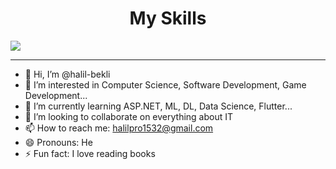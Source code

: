 <p align="center">
  <h1 align="center"> My Skills </h1>
    <img src="https://skillicons.dev/icons?i=c,cs,css,dart,discord,dotnet,eclipse,flutter,git,github,html,idea,java,sqlite,stackoverflow,unity,visualstudio,vscode,wordpress,flutter&perline=30" />
</p>

<hr/>

- 👋 Hi, I’m @halil-bekli
- 👀 I’m interested in Computer Science, Software Development, Game Development...
- 🌱 I’m currently learning ASP.NET, ML, DL, Data Science, Flutter...
- 💞️ I’m looking to collaborate on everything about IT
- 📫 How to reach me: halilpro1532@gmail.com
- 😄 Pronouns: He
- ⚡ Fun fact: I love reading books

<!---
halil-bekli/halil-bekli is a ✨ special ✨ repository because its `README.md` (this file) appears on your GitHub profile.
You can click the Preview link to take a look at your changes.
--->
